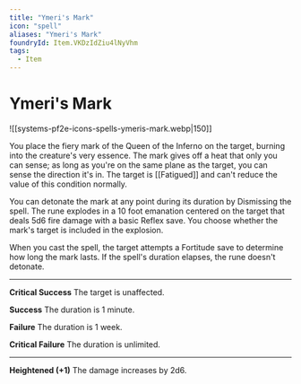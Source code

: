 ```yaml
---
title: "Ymeri's Mark"
icon: "spell"
aliases: "Ymeri's Mark"
foundryId: Item.VKDzIdZiu4lNyVhm
tags:
  - Item
---
```


# Ymeri's Mark
![[systems-pf2e-icons-spells-ymeris-mark.webp|150]]

You place the fiery mark of the Queen of the Inferno on the target, burning into the creature's very essence. The mark gives off a heat that only you can sense; as long as you're on the same plane as the target, you can sense the direction it's in. The target is [[Fatigued]] and can't reduce the value of this condition normally.

You can detonate the mark at any point during its duration by Dismissing the spell. The rune explodes in a 10 foot emanation centered on the target that deals 5d6 fire damage with a basic Reflex save. You choose whether the mark's target is included in the explosion.

When you cast the spell, the target attempts a Fortitude save to determine how long the mark lasts. If the spell's duration elapses, the rune doesn't detonate.

* * *

**Critical Success** The target is unaffected.

**Success** The duration is 1 minute.

**Failure** The duration is 1 week.

**Critical Failure** The duration is unlimited.

* * *

**Heightened (+1)** The damage increases by 2d6.
